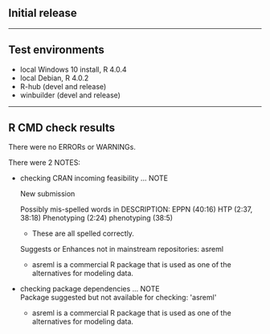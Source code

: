 ## Initial release

----

## Test environments

* local Windows 10 install, R 4.0.4
* local Debian, R 4.0.2
* R-hub (devel and release)
* winbuilder (devel and release)

----

## R CMD check results

There were no ERRORs or WARNINGs.

There were 2 NOTES:

  * checking CRAN incoming feasibility ... NOTE    
  
    New submission
  
    Possibly mis-spelled words in DESCRIPTION:
    EPPN (40:16)
    HTP (2:37, 38:18)
    Phenotyping (2:24)
    phenotyping (38:5)

    - These are all spelled correctly.

    Suggests or Enhances not in mainstream repositories: asreml

    - asreml is a commercial R package that is used as one of the alternatives for modeling data.

  * checking package dependencies ... NOTE  
    Package suggested but not available for checking: 'asreml'
    
    - asreml is a commercial R package that is used as one of the alternatives
    for modeling data.

